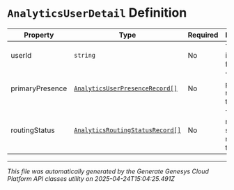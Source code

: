 # `AnalyticsUserDetail` Definition

| Property | Type | Required | Description |
|----------|------|----------|-------------|
| userId | `string` | No | The identifier for the user |
| primaryPresence | [`AnalyticsUserPresenceRecord[]`](analyticsuserpresencerecord-definition.md) | No | The presence records for the user |
| routingStatus | [`AnalyticsRoutingStatusRecord[]`](analyticsroutingstatusrecord-definition.md) | No | The ACD routing status records for the user |

---

*This file was automatically generated by the Generate Genesys Cloud Platform API classes utility on 2025-04-24T15:04:25.491Z*